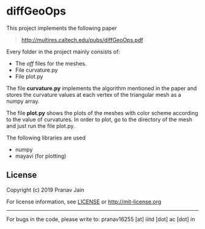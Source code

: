 # diffGeoOps

This project implements the following paper

> http://multires.caltech.edu/pubs/diffGeoOps.pdf

Every folder in the project mainly consists of:
* The _off_ files for the meshes.
* File curvature.py
* File plot.py

The file __curvature.py__ implements the algorithm mentioned in the paper and stores the curvature values at each vertex of the triangular mesh as a numpy array.

The file __plot.py__ shows the plots of the meshes with color scheme according to the value of curvatures. 
In order to plot, go to the directory of the mesh and just run the file plot.py.

The following libraries are used
* numpy
* mayavi (for plotting)

## License 

Copyright (c) 2019 Pranav Jain

For license information, see [LICENSE](LICENSE) or http://mit-license.org

- - -

For bugs in the code, please write to: pranav16255 [at] iiitd [dot] ac [dot] in
